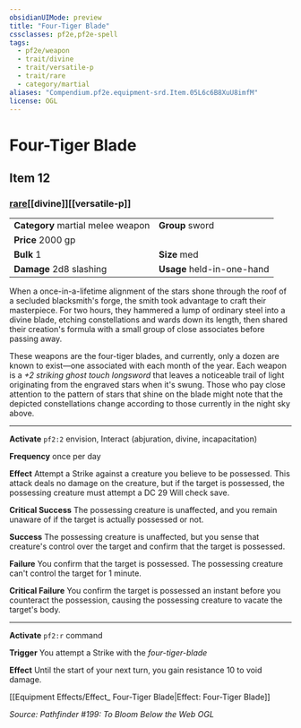 ```yaml
---
obsidianUIMode: preview
title: "Four-Tiger Blade"
cssclasses: pf2e,pf2e-spell
tags:
  - pf2e/weapon
  - trait/divine
  - trait/versatile-p
  - trait/rare
  - category/martial
aliases: "Compendium.pf2e.equipment-srd.Item.05L6c6B8XuU8imfM"
license: OGL
---
```

# Four-Tiger Blade
## Item 12
### [rare](rare "Rare Rarity Trait")[[divine]][[versatile-p]]

|  |  |
| -- | -- |
| **Category** martial melee weapon | **Group** sword |
| **Price** 2000 gp |  |
| **Bulk** 1 | **Size** med |
| **Damage** 2d8 slashing  | **Usage** held-in-one-hand |



When a once-in-a-lifetime alignment of the stars shone through the roof of a secluded blacksmith's forge, the smith took advantage to craft their masterpiece. For two hours, they hammered a lump of ordinary steel into a divine blade, etching constellations and wards down its length, then shared their creation's formula with a small group of close associates before passing away.

These weapons are the four-tiger blades, and currently, only a dozen are known to exist—one associated with each month of the year. Each weapon is a _+2 striking ghost touch longsword_ that leaves a noticeable trail of light originating from the engraved stars when it's swung. Those who pay close attention to the pattern of stars that shine on the blade might note that the depicted constellations change according to those currently in the night sky above.

* * *

**Activate** `pf2:2` envision, Interact (abjuration, divine, incapacitation)

**Frequency** once per day

**Effect** Attempt a Strike against a creature you believe to be possessed. This attack deals no damage on the creature, but if the target is possessed, the possessing creature must attempt a DC 29 Will check save.

**Critical Success** The possessing creature is unaffected, and you remain unaware of if the target is actually possessed or not.

**Success** The possessing creature is unaffected, but you sense that creature's control over the target and confirm that the target is possessed.

**Failure** You confirm that the target is possessed. The possessing creature can't control the target for 1 minute.

**Critical Failure** You confirm the target is possessed an instant before you counteract the possession, causing the possessing creature to vacate the target's body.

* * *

**Activate** `pf2:r` command

**Trigger** You attempt a Strike with the _four-tiger-blade_

**Effect** Until the start of your next turn, you gain resistance 10 to void damage.

[[Equipment Effects/Effect_ Four-Tiger Blade|Effect: Four-Tiger Blade]]

*Source: Pathfinder #199: To Bloom Below the Web*
*OGL*